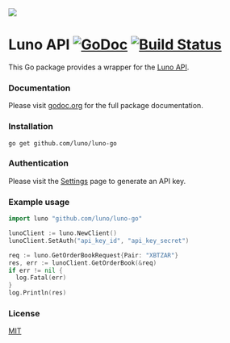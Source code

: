 <img src="https://d32exi8v9av3ux.cloudfront.net/static/images/luno-email-336.png">

# Luno API [![GoDoc](https://godoc.org/github.com/luno/luno-go?status.png)](https://godoc.org/github.com/luno/luno-go) [![Build Status](https://travis-ci.org/luno/luno-go.svg?branch=master)](https://travis-ci.org/luno/luno-go)

This Go package provides a wrapper for the [Luno API](https://www.luno.com/api).

### Documentation

Please visit [godoc.org](https://godoc.org/github.com/luno/luno-go) for the full
package documentation.

### Installation

```
go get github.com/luno/luno-go
```

### Authentication

Please visit the [Settings](https://www.luno.com/wallet/settings/api_keys) page
to generate an API key.

### Example usage

```go
import luno "github.com/luno/luno-go"

lunoClient := luno.NewClient()
lunoClient.SetAuth("api_key_id", "api_key_secret")

req := luno.GetOrderBookRequest{Pair: "XBTZAR"}
res, err := lunoClient.GetOrderBook(&req)
if err != nil {
  log.Fatal(err)
}
log.Println(res)
```

### License

[MIT](https://github.com/luno/luno-go/blob/master/LICENSE.md)
